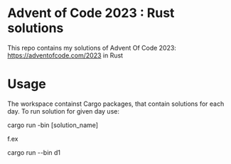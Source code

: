# Advent of Code 2023 : Rust solutions

This repo contains my solutions of Advent Of Code 2023: https://adventofcode.com/2023 in Rust

# Usage

The workspace containst Cargo packages, that contain solutions for each day. To
run solution for given day use:

cargo run -bin [solution_name]

f.ex

cargo run --bin d1

